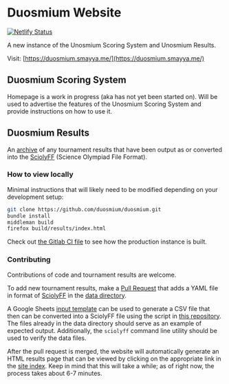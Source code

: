 # Duosmium Website

[![Netlify Status](https://api.netlify.com/api/v1/badges/d7b80fa4-c65d-4e6d-bd4d-287b5ddd2473/deploy-status)](https://app.netlify.com/sites/practical-khorana-15675a/deploys)

A new instance of the Unosmium Scoring System and Unosmium Results.

Visit: [https://duosmium.smayya.me/](https://duosmium.smayya.me/)

## Duosmium Scoring System

Homepage is a work in progress (aka has not yet been started on). Will be used
to advertise the features of the Unosmium Scoring System and provide
instructions on how to use it.

## Duosmium Results

An [archive](https://duosmium.smayya.me/results/) of any tournament results
that have been output as or converted into the
[SciolyFF](https://github.com/duosmium/sciolyff) (Science Olympiad File Format).

### How to view locally

Minimal instructions that will likely need to be modified depending on your
development setup:
```sh
git clone https://github.com/duosmium/duosmium.git
bundle install
middleman build
firefox build/results/index.html
```

Check out [the Gitlab CI file](https://github.com/duosmium/unosmium.org/blob/master/.gitlab-ci.yml) to see how the production instance is built.

### Contributing

Contributions of code and tournament results are welcome.

To add new tournament results, make a [Pull
Request](https://help.github.com/en/articles/creating-a-pull-request) that adds
a YAML file in format of [SciolyFF](https://github.com/duosmium/sciolyff) in the
[data directory](/data).

A Google Sheets [input
template](https://docs.google.com/spreadsheets/d/1bkDCZD1NYYsS8L8m_e_cZ2kn9dZm2vufC4U9hNum6Hg)
can be used to generate a CSV file that then can be converted into a SciolyFF
file using the script in [this
repository](https://github.com/unosmium/sciolyff-conversions).  The files
already in the data directory should serve as an example of expected output.
Additionally, the `sciolyff` command line utility should be used to verify the
data files.

After the pull request is merged, the website will automatically generate an
HTML results page that can be viewed by clicking on the appropriate link in the
[site index](https://duosmium.smayya.me/results/). Keep in mind that this will take a while; as of right now, the process takes about 6-7 minutes.
